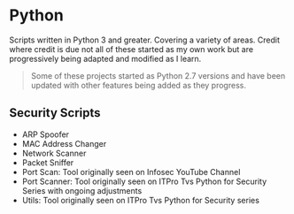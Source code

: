 # Python

Scripts written in Python 3 and greater.
Covering a variety of areas.
Credit where credit is due not all of these started as my own work but are progressively being adapted and modified as I learn.
> Some of these projects started as Python 2.7 versions and have been updated with other features being added as they progress.

## Security Scripts
 
- ARP Spoofer
- MAC Address Changer
- Network Scanner
- Packet Sniffer
- Port Scan: Tool originally seen on Infosec YouTube Channel
- Port Scanner: Tool originally seen on ITPro Tvs Python for Security Series with ongoing adjustments
- Utils: Tool originally seen on ITPro Tvs Python for Security series
